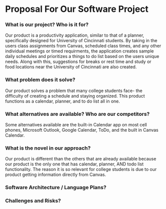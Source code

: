 # Proposal For Our Software Project

### What is our project? Who is it for?
Our product is a productivity application, similar to that of a planner, specifically designed for University of Cincinnati students. By taking in the users class assignments from Canvas, scheduled class times, and any other individual meetings or timed requirments, the application creates sample daily schedules and prioritizes a things to do list based on the users unique needs. Along with this, suggestions for breaks or rest time and study or food locations near the University of Cincinnati are also created.
### What problem does it solve?
Our product solves a problem that many college students face- the difficulty of creating a schedule and staying organized. This product functions as a calendar, planner, and to do list all in one. 
### What alternatives are available? Who are our competitors?
Some alternatives available are the built-in Calendar app on most cell phones, Microsoft Outlook, Google Calendar, ToDo, and the built in Canvas Calendar. 
### What is the novel in our approach?
Our product is different than the others that are already available because our product is the only one that has calendar, planner, AND todo list functionality. The reason it is so relevant for college students is due to our product getting information directly from Canvas.
### Software Architecture / Language Plans?

### Challenges and Risks?
